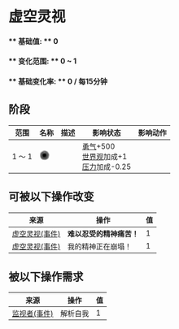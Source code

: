 # 虚空灵视  
#### ** 基础值: ** 0   
#### ** 变化范围: ** 0 ~ 1  
#### ** 基础变化率: ** 0 / 每15分钟  
## 阶段  
范围  |  名称  |  描述  |  影响状态  |  影响动作  
----  |  ----  |  ----  |  ----  |  ----  
1 ～ 1  |  <img decoding="async" src="Sprite/VoidState.png" href="a.md" style="max-width:20px;max-height:20px;">  |    |  [勇气](Courage.md)+500<br>[世界观](Structure.md)加成+1<br>[压力](Stress.md)加成-0.25  |    
## 可被以下操作改变  
来源  |  操作  |  值  
----  |  ----  |  ----  
[虚空灵视(事件)](Event_SpiritsEverywhere1g.md)  |  <b>难以忍受的精神痛苦！</b>  |  1  
[虚空灵视(事件)](Event_VoidExperience1g.md)  |  我的精神正在崩塌！  |  1  
## 被以下操作需求  
来源  |  操作  |  值  
----  |  ----  |  ----  
[监视者(事件)](Event_WatchedExperience1f.md)  |  解析自我  |  1  

